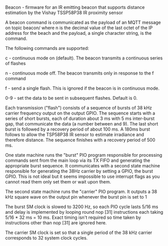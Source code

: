 Beacon - firmware for an IR emitting beacon that supports distance estimation by the Vishay TSSP58P38 IR proximity sensor
 
 A beacon command is communicated as the payload of an MQTT message on topic beacon/<n> where n is the decimal value of the last octet of
 the IP address for the beach and the payload, a single character string, is the command.
 
 The following commands are supported:

 c - continuous mode on (default). The beacon transmits a continuous series of flashes

 n - continuous mode off.  The beacon transmits only in response to the f command

 f - send a single flash. This is ignored if the beacon is in continuous mode.

 0-9 - set the data to be sent in subsequent flashes. Default is 0.

Each transmission ("flash") consists of a sequence of bursts of 38 kHz carrier frequency output on the output GPIO. The sequence starts with a series of short bursts, each of duration about 3 ms with 5 ms inter-burst gap, that communicate the data (a number between and 9). The last short burst is followed by a recovery period of about 100 ms. A 180ms burst follows to allow the TSP58P38 IR sensor to estimate irradiance and therefore distance. The sequence finishes with a 
 recovery period of 500 ms.
  
One state machine runs the "burst" PIO program responsible for processing commands sent from the main loop via its TX FIFO and generating the appropriate
burst sequence. It communicates with a second state machine responsible for generating the 38Hz carrier by setting a GPIO, the burst GPIO. This is not ideal but it seems impossible to use interrupt flags as you cannot read them only set them or wait upon them. 
  
The second state machine runs the "carrier" PIO program. It outputs a 38 kHz square wave on the output pin whenever the burst pin is set to 1
   
The burst SM clock is slowed to 3200 Hz, so each PIO cycle lasts 5/16 ms and delay is implemented by looping round
nop [31] instructions each taking 5/16 * 32 ms = 10 ms. Exact timing isn't required so time taken by instructions other
than nop [31] are ignored here.
  
The carrier SM clock is set so that a single period of the 38 kHz carrier corresponds to 32 system clock cycles.
 